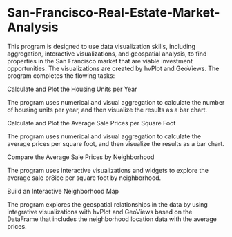 # San-Francisco-Real-Estate-Market-Analysis

This program is designed to use data visualization skills, including aggregation, interactive visualizations, and geospatial analysis, to find properties in the San Francisco market that are viable investment opportunities. The visualizations are created by hvPlot and GeoViews. The program completes the flowing tasks:

Calculate and Plot the Housing Units per Year	

The program uses numerical and visual aggregation to calculate the number of housing units per year, and then visualize the results as a bar chart.

Calculate and Plot the Average Sale Prices per Square Foot

The program uses numerical and visual aggregation to calculate the average prices per square foot, and then visualize the results as a bar chart.

Compare the Average Sale Prices by Neighborhood

The program uses interactive visualizations and widgets to explore the average sale pr8ice per square foot by neighborhood. 

Build an Interactive Neighborhood Map

The program explores the geospatial relationships in the data by using integrative visualizations with hvPlot and GeoViews based on the DataFrame that includes the neighborhood location data with the average prices. 

